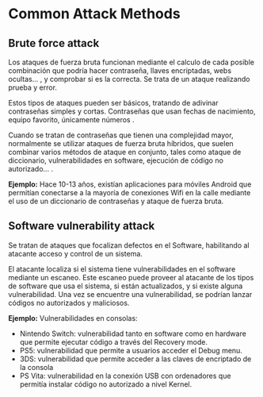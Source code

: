 # Common Attack Methods

## Brute force attack

Los ataques de fuerza bruta funcionan mediante el calculo de cada posible combinación que podría hacer contraseña, llaves encriptadas, webs ocultas... , y comprobar si es la correcta. Se trata de un ataque realizando prueba y error.

Estos tipos de ataques pueden ser básicos, tratando de adivinar contraseñas simples y cortas. Contraseñas que usan fechas de nacimiento, equipo favorito, únicamente números .

Cuando se tratan de contraseñas que tienen una complejidad mayor, normalmente se utilizar ataques de fuerza bruta híbridos, que suelen combinar varios métodos de ataque en conjunto, tales como ataque de diccionario, vulnerabilidades en software, ejecución de código no autorizado... .

**Ejemplo:** Hace 10-13 años, existían aplicaciones para móviles Android que permitían conectarse a la mayoría de conexiones Wifi en la calle mediante el uso de un diccionario de contraseñas y ataque de fuerza bruta.

## Software vulnerability attack

Se tratan de ataques que focalizan defectos en el Software, habilitando al atacante acceso y control de un sistema.

El atacante localiza si el sistema tiene vulnerabilidades en el software mediante un escaneo. Este escaneo puede proveer al atacante de los tipos de software que usa el sistema, si están actualizados, y si existe alguna vulnerabilidad. Una vez se encuentre una vulnerabilidad, se podrían lanzar códigos no autorizados y maliciosos.

**Ejemplo:** Vulnerabilidades en consolas:

 - Nintendo Switch: vulnerabilidad tanto en software como en hardware que permite ejecutar código a través del Recovery mode.
 - PS5: vulnerabilidad que permite a usuarios acceder el Debug menu. 
 - 3DS: vulnerabilidad que permite acceder a las claves de encriptado de la consola 
 - PS Vita: vulnerabilidad en la conexión USB con ordenadores que permitía instalar código no autorizado a nivel Kernel.
